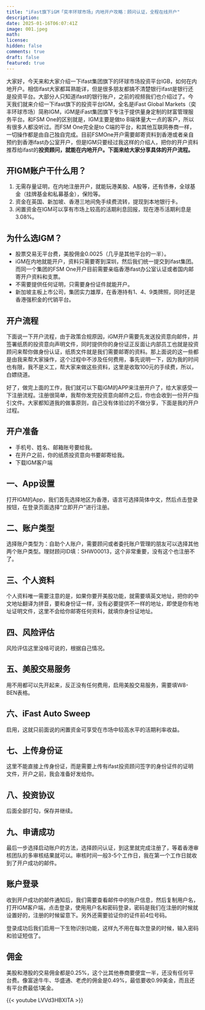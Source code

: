 ```yaml
---
title: "iFast旗下iGM「奕丰环球市场」内地开户攻略：顾问认证，全程在线开户"
description: 
date: 2025-01-16T06:07:41Z
image: 001.jpeg
math: 
license: 
hidden: false
comments: true
draft: false
featured: true
---
```




大家好，今天来和大家介绍一下ifast集团旗下的环球市场投资平台IGB，如何在内地开户。相信ifast大家都耳熟能详，但是很多朋友都搞不清楚银行ifast是银行还是投资平台。大部分人只知道ifast的银行账户，之前的视频我们也介绍过了。今天我们就来介绍一下ifast旗下的投资平台IGM，全名是iFast Global Markets（奕丰环球市场）简称IGM，iGM是iFast集团旗下专注于提供量身定制的财富管理服务平台。和FSM One的区别就是，IGM主要是做to B端体量大一点的客户，所以有很多人都没听过。而FSM One完全是to C端的平台，和其他互联网券商一样，一切操作都是由自己独自完成。目前FSMOne开户需要邮寄资料到香港或者亲自预约到香港ifast办公室开户，但是IGM只要经过我这样的介绍人，把你的开户资料推荐给ifast的**投资顾问，就能在内地开户。下面来给大家分享具体的开户流程。**

## 开IGM账户干什么用？

1. 无需存量证明，在内地注册开户，就能玩港美股、A股等，还有债券，全球基金（挂牌基金和私募基金），保险等。
2. 资金在英国、新加坡、香港三地间免手续费流转，提现到本地银行卡。
3. 闲置资金在IGM可以享有市场上较高的活期利息回报，现在港币活期利息是3.08%。

## 为什么选IGM？

- 股票交易无平台费，美股佣金0.0025（几乎是其他平台的一半）。
- iGM在内地就能开户，资料只需要寄到深圳，然后我们统一提交到ifast集团。而同一个集团的FSM One开户目前需要亲临香港ifast办公室认证或者国内邮寄开户资料和支票。
- 不需要提供任何证明，只需要身份证件就能开户。
- 新加坡主板上市公司，集团实力雄厚，在香港持有1、4、9类牌照，同时还是香港强积金的代销平台。

## 开户流程

下面说一下开户流程，由于政策合规原因，iGM开户需要先发送投资意向邮件，并签署纸质的投资意向声明文件，同时提供你的身份证正反面让内部员工也就是投资顾问来帮你做身份认证，纸质文件就是我们需要邮寄的资料。那上面说的这一些都是由我来帮大家操作，这个过程中不涉及任何费用，事先说明一下，因为我的时间也有限，我不是义工，帮大家来做这些资料，这里是收取100元的手续费，所以，白嫖绕道。

好了，做完上面的工作，我们就可以下载iGM的APP来注册开户了，给大家感受一下注册流程。注册很简单，我帮你发完投资意向邮件之后，你也会收到一份开户指引文件。大家都知道我的做事原则，自己没有体验过的不做分享，下面是我的开户过程。

## 开户准备

- 手机号、姓名、邮箱账号要给我。
- 在开户之前，你的纸质投资意向书要邮寄给我。
- 下载IGM客户端

## 一、App设置

打开IGM的App，我们首先选择地区为香港，语言可选择简体中文，然后点击登录按钮，在登录页面选择“立即开户”进行注册。

## 二、账户类型

选择账户类型为：自助个人账户，需要顾问或者委托账户管理的朋友可以选择其他两个账户类型。理财顾问ID填：SHW00013，这个非常重要，没有这个也注册不了。

## 三、个人资料

个人资料唯一需要注意的是，如果你要开美股功能，就需要填英文地址，把你的中文地址翻译为拼音，要和身份证一样，没有必要提供不一样的地址，即使是你有地址证明文件，这里不会给你邮寄任何资料，就填你身份证地址。

## 四、风险评估

风险评估这里没啥可说的，根据自己情况。

## 五、美股交易服务

用不用都可以先开起来，反正没有任何费用，启用美股交易服务，需要填W8-BEN表格。

## 六、iFast Auto Sweep

启用，这就只前面说的闲置资金可享受在市场中较高水平的活期利率收益。

## 七、上传身份证

这里不能直接上传身份证，而是需要上传有ifast投资顾问签字的身份证件的证明文件，开户之前，我会准备好发给你。

## 八、投资协议

后面全部打勾，保存并继续。

## 九、申请成功

最后一步选择启动账户的方法，选择顾问认证，到这里就完成注册了，等着香港审核团队的多审核结果就可以。审核时间一般3-5个工作日，我在第一个工作日就收到了开户成功的邮件。

## 账户登录

收到开户成功的邮件通知后，我们需要查看邮件中的账户信息，然后复制用户名，打开IGM客户端，点击登录，使用用户名和密码登录，密码是我们在注册的时候就设置好的，注册的时候留意下。另外还需要验证你的证件前4位号码。

登录成功后我们启用一下生物识别功能，这样九不用在每次登录的时候，输入密码和验证短信了。

## 佣金

美股和港股的交易佣金都是0.25%，这个比其他券商要便宜一半，还没有任何平台费。像富途牛牛、华盛通、老虎的佣金是0.49%，最低要收0.99美金，而且还有平台费最低1美金。

{{< youtube LVVd3HBXITA >}}
